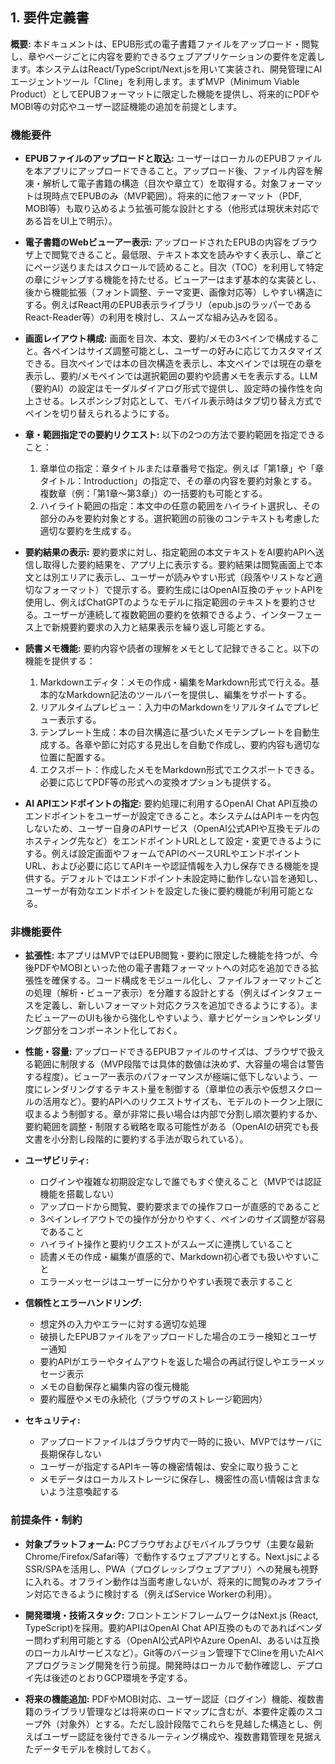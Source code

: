 ## 1. 要件定義書

**概要:**
本ドキュメントは、EPUB形式の電子書籍ファイルをアップロード・閲覧し、章やページごとに内容を要約できるウェブアプリケーションの要件を定義します。本システムはReact/TypeScript/Next.jsを用いて実装され、開発管理にAIエージェントツール「Cline」を利用します。まずMVP（Minimum Viable Product）としてEPUBフォーマットに限定した機能を提供し、将来的にPDFやMOBI等の対応やユーザー認証機能の追加を前提とします。

### 機能要件

* **EPUBファイルのアップロードと取込:** ユーザーはローカルのEPUBファイルを本アプリにアップロードできること。アップロード後、ファイル内容を解凍・解析して電子書籍の構造（目次や章立て）を取得する。対象フォーマットは現時点でEPUBのみ（MVP範囲）。将来的に他フォーマット（PDF, MOBI等）も取り込めるよう拡張可能な設計とする（他形式は現状未対応である旨をUI上で明示）。

* **電子書籍のWebビューアー表示:** アップロードされたEPUBの内容をブラウザ上で閲覧できること。最低限、テキスト本文を読みやすく表示し、章ごとにページ送りまたはスクロールで読めること。目次（TOC）を利用して特定の章にジャンプする機能を持たせる。ビューアーはまず基本的な実装とし、後から機能拡張（フォント調整、テーマ変更、画像対応等）しやすい構造にする。例えばReact用のEPUB表示ライブラリ（epub.jsのラッパーであるReact-Reader等）の利用を検討し、スムーズな組み込みを図る。

* **画面レイアウト構成:** 画面を目次、本文、要約/メモの3ペインで構成すること。各ペインはサイズ調整可能とし、ユーザーの好みに応じてカスタマイズできる。目次ペインでは本の目次構造を表示し、本文ペインでは現在の章を表示し、要約/メモペインでは選択範囲の要約や読書メモを表示する。LLM（要約AI）の設定はモーダルダイアログ形式で提供し、設定時の操作性を向上させる。レスポンシブ対応として、モバイル表示時はタブ切り替え方式でペインを切り替えられるようにする。

* **章・範囲指定での要約リクエスト:** 以下の2つの方法で要約範囲を指定できること：
  1. 章単位の指定：章タイトルまたは章番号で指定。例えば「第1章」や「章タイトル：Introduction」の指定で、その章の内容を要約対象とする。複数章（例：「第1章～第3章」）の一括要約も可能とする。
  2. ハイライト範囲の指定：本文中の任意の範囲をハイライト選択し、その部分のみを要約対象とする。選択範囲の前後のコンテキストも考慮した適切な要約を生成する。

* **要約結果の表示:** 要約要求に対し、指定範囲の本文テキストをAI要約APIへ送信し取得した要約結果を、アプリ上に表示する。要約結果は閲覧画面上で本文とは別エリアに表示し、ユーザーが読みやすい形式（段落やリストなど適切なフォーマット）で提示する。要約生成にはOpenAI互換のチャットAPIを使用し、例えばChatGPTのようなモデルに指定範囲のテキストを要約させる。ユーザーが連続して複数範囲の要約を依頼できるよう、インターフェース上で新規要約要求の入力と結果表示を繰り返し可能とする。

* **読書メモ機能:** 要約内容や読者の理解をメモとして記録できること。以下の機能を提供する：
  1. Markdownエディタ：メモの作成・編集をMarkdown形式で行える。基本的なMarkdown記法のツールバーを提供し、編集をサポートする。
  2. リアルタイムプレビュー：入力中のMarkdownをリアルタイムでプレビュー表示する。
  3. テンプレート生成：本の目次構造に基づいたメモテンプレートを自動生成する。各章や節に対応する見出しを自動で作成し、要約内容も適切な位置に配置する。
  4. エクスポート：作成したメモをMarkdown形式でエクスポートできる。必要に応じてPDF等の形式への変換オプションも提供する。

* **AI APIエンドポイントの指定:** 要約処理に利用するOpenAI Chat API互換のエンドポイントをユーザーが設定できること。本システムはAPIキーを内包しないため、ユーザー自身のAPIサービス（OpenAI公式APIや互換モデルのホスティング先など）をエンドポイントURLとして設定・変更できるようにする。例えば設定画面やフォームでAPIのベースURLやエンドポイントURL、および必要に応じてAPIキーや認証情報を入力し保存できる機能を提供する。デフォルトではエンドポイント未設定時に動作しない旨を通知し、ユーザーが有効なエンドポイントを設定した後に要約機能が利用可能となる。

### 非機能要件

* **拡張性:** 本アプリはMVPではEPUB閲覧・要約に限定した機能を持つが、今後PDFやMOBIといった他の電子書籍フォーマットへの対応を追加できる拡張性を確保する。コード構成をモジュール化し、ファイルフォーマットごとの処理（解析・ビューア表示）を分離する設計とする（例えばインタフェースを定義し、新しいフォーマット対応クラスを追加できるようにする）。またビューアーのUIも後から強化しやすいよう、章ナビゲーションやレンダリング部分をコンポーネント化しておく。

* **性能・容量:** アップロードできるEPUBファイルのサイズは、ブラウザで扱える範囲に制限する（MVP段階では具体的数値は決めず、大容量の場合は警告する程度）。ビューアー表示のパフォーマンスが極端に低下しないよう、一度にレンダリングするテキスト量を制御する（章単位の表示や仮想スクロールの活用など）。要約APIへのリクエストサイズも、モデルのトークン上限に収まるよう制御する。章が非常に長い場合は内部で分割し順次要約するか、要約範囲を調整・制限する戦略を取る可能性がある（OpenAIの研究でも長文書を小分割し段階的に要約する手法が取られている）。

* **ユーザビリティ:**
  - ログインや複雑な初期設定なしで誰でもすぐ使えること（MVPでは認証機能を搭載しない）
  - アップロードから閲覧、要約要求までの操作フローが直感的であること
  - 3ペインレイアウトでの操作が分かりやすく、ペインのサイズ調整が容易であること
  - ハイライト操作と要約リクエストがスムーズに連携していること
  - 読書メモの作成・編集が直感的で、Markdown初心者でも扱いやすいこと
  - エラーメッセージはユーザーに分かりやすい表現で表示すること

* **信頼性とエラーハンドリング:**
  - 想定外の入力やエラーに対する適切な処理
  - 破損したEPUBファイルをアップロードした場合のエラー検知とユーザー通知
  - 要約APIがエラーやタイムアウトを返した場合の再試行促しやエラーメッセージ表示
  - メモの自動保存と編集内容の復元機能
  - 要約履歴やメモの永続化（ブラウザのストレージ範囲内）

* **セキュリティ:**
  - アップロードファイルはブラウザ内で一時的に扱い、MVPではサーバに長期保存しない
  - ユーザーが指定するAPIキー等の機密情報は、安全に取り扱うこと
  - メモデータはローカルストレージに保存し、機密性の高い情報は含まないよう注意喚起する

### 前提条件・制約

* **対象プラットフォーム:** PCブラウザおよびモバイルブラウザ（主要な最新Chrome/Firefox/Safari等）で動作するウェブアプリとする。Next.jsによるSSR/SPAを活用し、PWA（プログレッシブウェブアプリ）への発展も視野に入れる。オフライン動作は当面考慮しないが、将来的に閲覧のみオフライン対応できるように検討する（例えばService Workerの利用）。

* **開発環境・技術スタック:** フロントエンドフレームワークはNext.js (React, TypeScript)を採用。要約APIはOpenAI Chat API互換のものであればベンダー問わず利用可能とする（OpenAI公式APIやAzure OpenAI、あるいは互換のローカルAIサービスなど）。Git等のバージョン管理下でClineを用いたAIペアプログラミング開発を行う前提。開発時はローカルで動作確認し、デプロイ先は後述のとおりGCP環境を予定する。

* **将来の機能追加:** PDFやMOBI対応、ユーザー認証（ログイン）機能、複数書籍のライブラリ管理などは将来のロードマップに含むが、本要件定義のスコープ外（対象外）とする。ただし設計段階でこれらを見越した構造とし、例えばユーザー認証を後付できるルーティング構成や、複数書籍管理を見据えたデータモデルを検討しておく。
